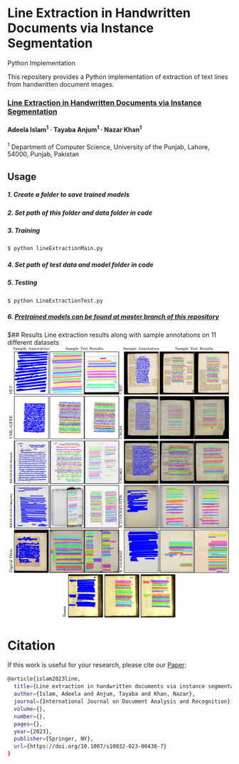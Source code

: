 # Line Extraction in Handwritten Documents via Instance Segmentation
Python Implementation

This repositery provides a Python implementation of extraction of text lines from handwritten document images.

### [Line Extraction in Handwritten Documents via Instance Segmentation](https://doi.org/10.1007/s10032-023-00438-7)
#### Adeela Islam<sup>1</sup> · Tayaba Anjum<sup>1</sup> · Nazar Khan<sup>1</sup>



<sup>1</sup> Department of Computer Science, University of the Punjab, Lahore, 54000, Punjab,
Pakistan <br>

## Usage
 
##### 1. Create a folder to save trained models
##### 2. Set path of this folder and data folder in code
##### 3. Training

```bash
$ python lineExtractionMain.py
```
##### 4. Set path of test data and model folder in code
##### 5. Testing

```bash
$ python LineExtractionTest.py
```

##### 6. [Pretrained models can be found at master branch of this repository](https://github.com/AdeelaIslam/HLExt-via-IS/tree/master)

$## Results
Line extraction results along with sample annotations on 11 different datasets
![Figure 1](https://github.com/AdeelaIslam/HLExt-via-IS/blob/main/images/fig1.PNG)


# Citation
If this work is useful for your research, please cite our [Paper](https://doi.org/10.1007/s10032-023-00438-7):
```bash
@article{islam2023line,
  title={Line extraction in handwritten documents via instance segmentation},
  author={Islam, Adeela and Anjum, Tayaba and Khan, Nazar},
  journal={International Journal on Document Analysis and Recognition},
  volume={},
  number={},
  pages={},
  year={2023},
  publisher={Springer, NY},
  url={https://doi.org/10.1007/s10032-023-00438-7}
}
```
